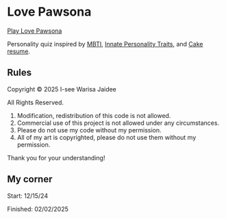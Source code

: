 # Love Pawsona

[Play Love Pawsona](https://iseej.github.io/LovePawsona/)

Personality quiz inspired by [MBTI](https://www.16personalities.com/free-personality-test), [Innate Personality Traits](https://typeofyou.alltheway.tw/en/), and [Cake resume](https://www.cakeresume.com/campaigns/what-cake-r-u/en?locale=en).


## Rules

Copyright &copy; 2025 I-see Warisa Jaidee

All Rights Reserved.

1. Modification, redistribution of this code is not allowed.
2. Commercial use of this project is not allowed under any circumstances.
3. Please do not use my code without my permission.
4. All of my art is copyrighted, please do not use them without my permission.

Thank you for your understanding!



## My corner

Start: 12/15/24

Finished: 02/02/2025




